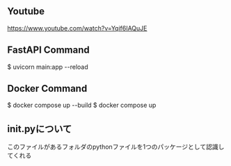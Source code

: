 ## Youtube

https://www.youtube.com/watch?v=Yqif6IAQuJE


## FastAPI Command

$ uvicorn main:app --reload


## Docker Command

$ docker compose up --build
$ docker compose up

## __init__.pyについて
このファイルがあるフォルダのpythonファイルを1つのパッケージとして認識してくれる